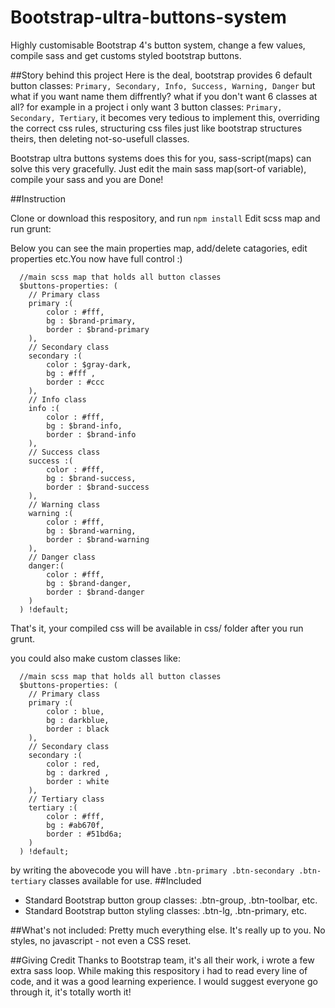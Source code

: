 # Bootstrap-ultra-buttons-system
Highly customisable Bootstrap 4's button system, change a few values, compile sass and get customs styled bootstrap buttons.

##Story behind this project
Here is the deal, bootstrap provides 6 default button classes: `Primary, Secondary, Info, Success, Warning, Danger` but what if you want name them diffrently? what if you don't want 6 classes at all? for example in a project i only want 3 button classes: `Primary, Secondary, Tertiary`, it becomes very tedious to implement this, overriding the correct css rules, structuring css files just like bootstrap structures theirs, then deleting not-so-usefull classes.

Bootstrap ultra buttons systems does this for you, sass-script(maps) can solve this very gracefully. Just edit the main sass map(sort-of variable), compile your sass and you are Done! 

##Instruction

Clone or download this respository, and run
```npm install```
Edit scss map and run grunt:

Below you can see the main properties map, add/delete catagories, edit properties etc.You now have full control :)
```
  //main scss map that holds all button classes
  $buttons-properties: (
    // Primary class
    primary :(
        color : #fff,
        bg : $brand-primary,
        border : $brand-primary
    ),
    // Secondary class
    secondary :(
        color : $gray-dark,
        bg : #fff ,
        border : #ccc
    ),
    // Info class
    info :(
        color : #fff,
        bg : $brand-info,
        border : $brand-info
    ),
    // Success class
    success :(
        color : #fff,
        bg : $brand-success,
        border : $brand-success
    ),
    // Warning class
    warning :(
        color : #fff,
        bg : $brand-warning,
        border : $brand-warning
    ),
    // Danger class
    danger:(
        color : #fff,
        bg : $brand-danger,
        border : $brand-danger
    )
  ) !default;
```
That's it, your compiled css will be available in css/ folder after you run grunt.

you could also make custom classes like:
```
  //main scss map that holds all button classes
  $buttons-properties: (
    // Primary class
    primary :(
        color : blue,
        bg : darkblue,
        border : black
    ),
    // Secondary class
    secondary :(
        color : red,
        bg : darkred ,
        border : white
    ),
    // Tertiary class
    tertiary :(
        color : #fff,
        bg : #ab670f,
        border : #51bd6a;
    )
  ) !default;
```
by writing the abovecode you will have `.btn-primary .btn-secondary .btn-tertiary` classes available for use. 
##Included
* Standard Bootstrap button group classes: .btn-group, .btn-toolbar, etc.
* Standard Bootstrap button styling classes: .btn-lg, .btn-primary, etc.

##What's not included:
Pretty much everything else. It's really up to you. No styles, no javascript - not even a CSS reset.

##Giving Credit
Thanks to Bootstrap team, it's all their work, i wrote a few extra sass loop. While making this respository i had to read every line of code, and it was a good learning experience. I would suggest everyone go through it, it's totally worth it!

